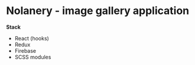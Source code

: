 # Nolanery - image gallery application

**Stack**
- React (hooks)
- Redux
- Firebase
- SCSS modules

